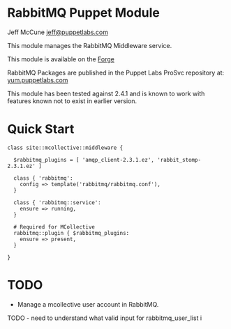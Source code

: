 # RabbitMQ Puppet Module

Jeff McCune <jeff@puppetlabs.com>

This module manages the RabbitMQ Middleware service.

This module is available on the [Forge](http://forge.puppetlabs.com/)

RabbitMQ Packages are published in the Puppet Labs ProSvc repository at:
[yum.puppetlabs.com](http://yum.puppetlabs.com/prosvc/)

This module has been tested against 2.4.1 and is known to work with
features known not to exist in earlier version.

# Quick Start

    class site::mcollective::middleware {

      $rabbitmq_plugins = [ 'amqp_client-2.3.1.ez', 'rabbit_stomp-2.3.1.ez' ]

      class { 'rabbitmq':
        config => template('rabbitmq/rabbitmq.conf'),
      }

      class { 'rabbitmq::service':
        ensure => running,
      }

      # Required for MCollective
      rabbitmq::plugin { $rabbitmq_plugins:
        ensure => present,
      }

    }

# TODO

* Manage a mcollective user account in RabbitMQ.

TODO - 
  need to understand what valid input for rabbitmq_user_list i
